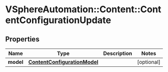 # VSphereAutomation::Content::ContentConfigurationUpdate

## Properties
Name | Type | Description | Notes
------------ | ------------- | ------------- | -------------
**model** | [**ContentConfigurationModel**](ContentConfigurationModel.md) |  | [optional] 


